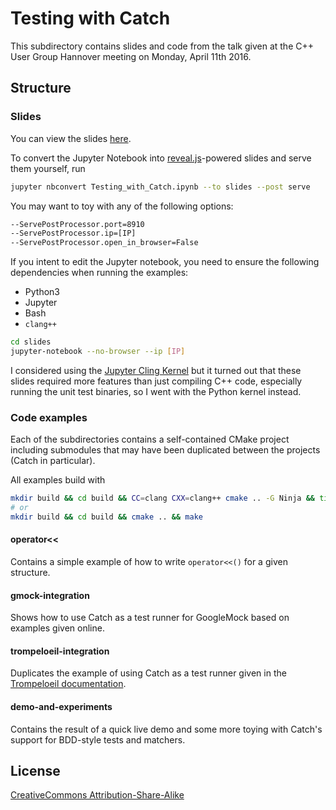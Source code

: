 # Testing with Catch

This subdirectory contains slides and code from the talk given at the
C++ User Group Hannover meeting on Monday, April 11th 2016.

## Structure

### Slides

You can view the slides [here](https://nbviewer.jupyter.org/format/slides/github/CPPUserGroups/Germany-Hannover/blob/master/11-4-2016/testing-with-catch/slides/Testing_with_Catch.ipynb).

To convert the Jupyter Notebook into [reveal.js](http://lab.hakim.se/reveal-js/)-powered
slides and serve them yourself, run

```sh
jupyter nbconvert Testing_with_Catch.ipynb --to slides --post serve

```

You may want to toy with any of the following options:

```sh
--ServePostProcessor.port=8910
--ServePostProcessor.ip=[IP]
--ServePostProcessor.open_in_browser=False
```

If you intent to edit the Jupyter notebook, you need to ensure the
following dependencies when running the examples:

* Python3
* Jupyter
* Bash
* `clang++`

```sh
cd slides
jupyter-notebook --no-browser --ip [IP]
```

I considered using the [Jupyter Cling Kernel](https://github.com/root-mirror/cling/tree/master/tools/Jupyter/kernel)
but it turned out that these slides required more features than just
compiling C++ code, especially running the unit test binaries, so I went
with the Python kernel instead.

### Code examples

Each of the subdirectories contains a self-contained CMake project
including submodules that may have been duplicated between the projects
(Catch in particular).

All examples build with

```sh
mkdir build && cd build && CC=clang CXX=clang++ cmake .. -G Ninja && time ninja
# or
mkdir build && cd build && cmake .. && make
```

#### operator<<

Contains a simple example of how to write `operator<<()` for a given
structure.

#### gmock-integration

Shows how to use Catch as a test runner for GoogleMock based on examples
given online.

#### trompeloeil-integration

Duplicates the example of using Catch as a test runner given in the
[Trompeloeil documentation](https://github.com/rollbear/trompeloeil/blob/master/docs/CookBook.md#adapt_catch).

#### demo-and-experiments

Contains the result of a quick live demo and some more toying with
Catch's support for BDD-style tests and matchers.

## License

[CreativeCommons Attribution-Share-Alike](https://creativecommons.org/licenses/by-sa/4.0/legalcode)
